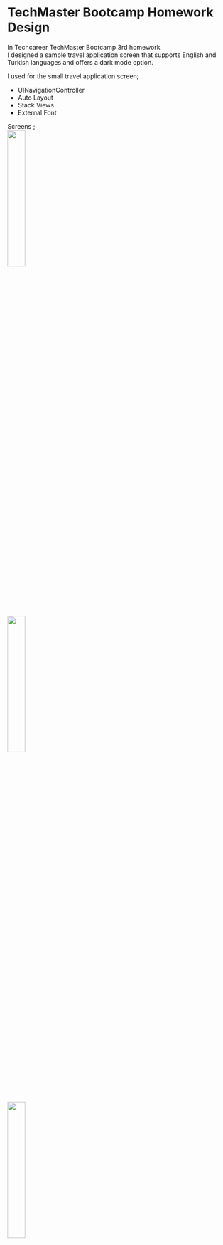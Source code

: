 # TechMaster Bootcamp Homework Design

In Techcareer TechMaster Bootcamp 3rd homework <br>
I designed a sample travel application screen that supports English and Turkish languages and offers a dark mode option.

I used for the small travel application screen;

- UINavigationController
- Auto Layout
- Stack Views
- External Font

Screens ; <br>
<img src="https://user-images.githubusercontent.com/77745850/212477116-885fa113-9995-44d0-bced-f0b032599f19.gif" width="28%"/><br>
<img src="https://user-images.githubusercontent.com/77745850/212477122-449d58c7-3f23-4d24-8091-72dedc114f0a.gif" width="28%"/><br>
<img src="https://user-images.githubusercontent.com/77745850/212477123-a56c9f20-e126-4c7d-840f-a252ca7732ff.gif" width="28%"/>

